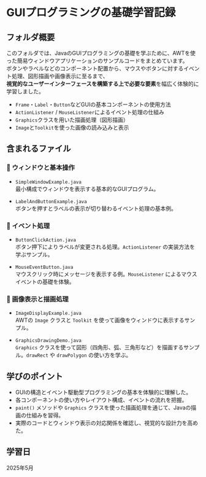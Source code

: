 # GUIプログラミングの基礎学習記録

## フォルダ概要

このフォルダでは、JavaのGUIプログラミングの基礎を学ぶために、AWTを使った簡易ウィンドウアプリケーションのサンプルコードをまとめています。  
ボタンやラベルなどのコンポーネント配置から、マウスやボタンに対するイベント処理、図形描画や画像表示に至るまで、  
**視覚的なユーザーインターフェースを構築する上で必要な要素**を幅広く体験的に学習しました。

- `Frame`・`Label`・`Button`などGUIの基本コンポーネントの使用方法  
- `ActionListener` / `MouseListener`によるイベント処理の仕組み  
- `Graphics`クラスを用いた描画処理（図形描画）  
- `Image`と`Toolkit`を使った画像の読み込みと表示  

## 含まれるファイル

### 🔸 ウィンドウと基本操作

- `SimpleWindowExample.java`  
  最小構成でウィンドウを表示する基本的なGUIプログラム。

- `LabelAndButtonExample.java`  
  ボタンを押すとラベルの表示が切り替わるイベント処理の基本例。

### 🔸 イベント処理

- `ButtonClickAction.java`  
  ボタン押下によりラベルが変更される処理。`ActionListener` の実装方法を学ぶサンプル。

- `MouseEventButton.java`  
  マウスクリック時にメッセージを表示する例。`MouseListener` によるマウスイベントの基礎を体験。

### 🔸 画像表示と描画処理

- `ImageDisplayExample.java`  
  AWTの `Image` クラスと `Toolkit` を使って画像をウィンドウに表示するサンプル。

- `GraphicsDrawingDemo.java`  
  `Graphics` クラスを使って図形（四角形、弧、三角形など）を描画するサンプル。`drawRect` や `drawPolygon` の使い方を学ぶ。

## 学びのポイント

- GUIの構造とイベント駆動型プログラミングの基本を体験的に理解した。  
- 各コンポーネントの使い方やレイアウト構成、イベントの流れを把握。  
- `paint()` メソッドや `Graphics` クラスを使った描画処理を通じて、Javaの描画の仕組みを習得。  
- 実際のコードとウィンドウ表示の対応関係を確認し、視覚的な設計力を高めた。

## 学習日

2025年5月
